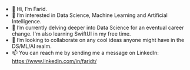 - 👋 Hi, I’m Farid.
- 👀 I’m interested in Data Science, Machine Learning and Artificial Intelligence.
- 🌱 I’m currently delving deeper into Data Science for an eventual career change. I'm also learning SwiftUI in my free time. 
- 💞️ I’m looking to collaborate on any cool ideas anyone might have in the DS/ML/AI realm.
- 📫 You can reach me by sending me a message on LinkedIn: https://www.linkedin.com/in/faridt/

<!---
artificialfintelligence/artificialfintelligence is a ✨ special ✨ repository because its `README.md` (this file) appears on your GitHub profile.
You can click the Preview link to take a look at your changes.
--->
